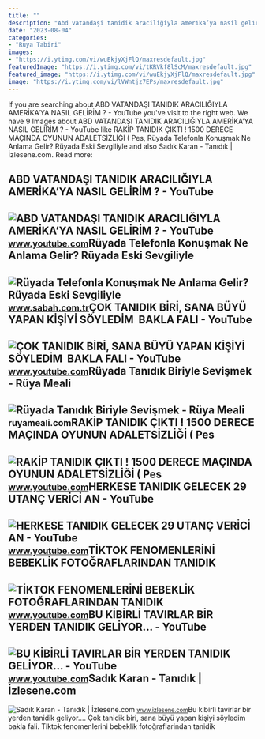 ```yaml
---
title: ""
description: "Abd vatandaşi tanidik araciliğiyla ameri̇ka’ya nasil geli̇ri̇m ?"
date: "2023-08-04"
categories:
- "Ruya Tabiri"
images:
- "https://i.ytimg.com/vi/wuEkjyXjFlQ/maxresdefault.jpg"
featuredImage: "https://i.ytimg.com/vi/tKRVkf8lScM/maxresdefault.jpg"
featured_image: "https://i.ytimg.com/vi/wuEkjyXjFlQ/maxresdefault.jpg"
image: "https://i.ytimg.com/vi/lVWntjz7EPs/maxresdefault.jpg"
---
```


If you are searching about ABD VATANDAŞI TANIDIK ARACILIĞIYLA AMERİKA’YA NASIL GELİRİM ? - YouTube you've visit to the right web. We have 9 Images about ABD VATANDAŞI TANIDIK ARACILIĞIYLA AMERİKA’YA NASIL GELİRİM ? - YouTube like RAKİP TANIDIK ÇIKTI ! 1500 DERECE MAÇINDA OYUNUN ADALETSİZLİĞİ ( Pes, Rüyada Telefonla Konuşmak Ne Anlama Gelir? Rüyada Eski Sevgiliyle and also Sadık Karan - Tanıdık | İzlesene.com. Read more:

ABD VATANDAŞI TANIDIK ARACILIĞIYLA AMERİKA’YA NASIL GELİRİM ? - YouTube
-----------------------------------------------------------------------

 ![ABD VATANDAŞI TANIDIK ARACILIĞIYLA AMERİKA’YA NASIL GELİRİM ? - YouTube](https://i.ytimg.com/vi/BDLD8ZAdvqo/maxresdefault.jpg) <small>www.youtube.com</small>Rüyada Telefonla Konuşmak Ne Anlama Gelir? Rüyada Eski Sevgiliyle
-----------------------------------------------------------------

 ![Rüyada Telefonla Konuşmak Ne Anlama Gelir? Rüyada Eski Sevgiliyle](https://iasbh.tmgrup.com.tr/0d503b/752/395/0/30/724/410?u=https://isbh.tmgrup.com.tr/sbh/2021/08/30/ruyada-telefonla-konusmak-ne-anlama-gelir-ruyada-eski-sevgiliyle-ve-tanidik-biriyle-telefonla-konusmak-anlami-nedir-1630318389081.jpg) <small>www.sabah.com.tr</small>ÇOK TANIDIK BİRİ, SANA BÜYÜ YAPAN KİŞİYİ SÖYLEDİM ️ BAKLA FALI - YouTube
------------------------------------------------------------------------

 ![ÇOK TANIDIK BİRİ, SANA BÜYÜ YAPAN KİŞİYİ SÖYLEDİM ️ BAKLA FALI - YouTube](https://i.ytimg.com/vi/q1F_ps_izQs/maxresdefault.jpg) <small>www.youtube.com</small>Rüyada Tanıdık Biriyle Sevişmek - Rüya Meali
--------------------------------------------

 ![Rüyada Tanıdık Biriyle Sevişmek - Rüya Meali](http://ruyameali.com/wp-content/uploads/2017/08/tanidik-biriyle.jpg) <small>ruyameali.com</small>RAKİP TANIDIK ÇIKTI ! 1500 DERECE MAÇINDA OYUNUN ADALETSİZLİĞİ ( Pes
--------------------------------------------------------------------

 ![RAKİP TANIDIK ÇIKTI ! 1500 DERECE MAÇINDA OYUNUN ADALETSİZLİĞİ ( Pes](https://i.ytimg.com/vi/wuEkjyXjFlQ/maxresdefault.jpg) <small>www.youtube.com</small>HERKESE TANIDIK GELECEK 29 UTANÇ VERİCİ AN - YouTube
----------------------------------------------------

 ![HERKESE TANIDIK GELECEK 29 UTANÇ VERİCİ AN - YouTube](https://i.ytimg.com/vi/tKRVkf8lScM/maxresdefault.jpg) <small>www.youtube.com</small>TİKTOK FENOMENLERİNİ BEBEKLİK FOTOĞRAFLARINDAN TANIDIK
------------------------------------------------------

 ![TİKTOK FENOMENLERİNİ BEBEKLİK FOTOĞRAFLARINDAN TANIDIK](https://i.ytimg.com/vi/OfSPnLRIBZo/maxresdefault.jpg) <small>www.youtube.com</small>BU KİBİRLİ TAVIRLAR BİR YERDEN TANIDIK GELİYOR... - YouTube
-----------------------------------------------------------

 ![BU KİBİRLİ TAVIRLAR BİR YERDEN TANIDIK GELİYOR... - YouTube](https://i.ytimg.com/vi/lVWntjz7EPs/maxresdefault.jpg) <small>www.youtube.com</small>Sadık Karan - Tanıdık | İzlesene.com
------------------------------------

 ![Sadık Karan - Tanıdık | İzlesene.com](https://i1.imgiz.com/rshots/10223/sadik-karan-tanidik_10223487-6035_1800x945.jpg) <small>www.izlesene.com</small>Bu ki̇bi̇rli̇ tavirlar bi̇r yerden tanidik geli̇yor.... Çok tanidik bi̇ri̇, sana büyü yapan ki̇şi̇yi̇ söyledi̇m ️ bakla fali. Ti̇ktok fenomenleri̇ni̇ bebekli̇k fotoğraflarindan tanidik
